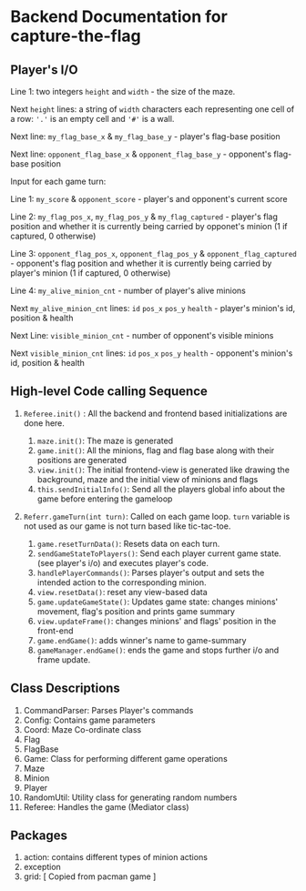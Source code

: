 # Backend Documentation for capture-the-flag


Player's I/O
-------------

Line 1: two integers `height` and `width` - the size of the maze.

Next `height` lines: a string of `width` characters each representing one cell of a row: `'.'` is an empty cell and `'#'` is a wall.

Next line: `my_flag_base_x` & `my_flag_base_y` - player's flag-base position

Next line: `opponent_flag_base_x` & `opponent_flag_base_y` - opponent's flag-base position

Input for each game turn:

Line 1: `my_score` & `opponent_score` - player's and opponent's current score

Line 2: `my_flag_pos_x`, `my_flag_pos_y` & `my_flag_captured` - player's flag position and whether it is currently being carried by opponet's minion (1 if captured, 0 otherwise)

Line 3: `opponent_flag_pos_x`, `opponent_flag_pos_y` & `opponent_flag_captured` - opponent's flag position and whether it is currently being carried by player's minion (1 if captured, 0 otherwise)

Line 4: `my_alive_minion_cnt` - number of player's alive minions

Next `my_alive_minion_cnt` lines:
    `id` `pos_x` `pos_y` `health` - player's minion's id, position & health

Next Line: `visible_minion_cnt` - number of opponent's visible minions

Next `visible_minion_cnt` lines: 
    `id` `pos_x` `pos_y` `health` - opponent's minion's id, position & health




High-level Code calling Sequence
---------------------------------

1. `Referee.init()` : All the backend and frontend based initializations are done here. 
    1. `maze.init()`: The maze is generated
    2. `game.init()`: All the minions, flag and flag base along with their positions are generated
    3. `view.init()`: The initial frontend-view is generated like drawing the  background, maze and the initial view of minions and flags
    4. `this.sendInitialInfo()`: Send all the players global info about the game before entering the gameloop

2. `Referr.gameTurn(int turn)`: Called on each game loop. `turn` variable is not used as our game is not turn based like tic-tac-toe.
    1. `game.resetTurnData()`: Resets data on each turn.
    2. `sendGameStateToPlayers()`: Send each player current game state. (see player's i/o) and executes player's code. 
    3. `handlePlayerCommands()`: Parses player's output and sets the intended action to the corresponding minion. 
    4. `view.resetData()`: reset any view-based data
    5. `game.updateGameState()`: Updates game state: changes minions' movement, flag's position and prints game summary
    6. `view.updateFrame()`: changes minions' and flags' position in the front-end
    7. `game.endGame()`: adds winner's name to game-summary
    8. `gameManager.endGame()`: ends the game and stops further i/o and frame update.


Class Descriptions
---------------------

1. CommandParser: Parses Player's commands
2. Config: Contains game parameters
3. Coord: Maze Co-ordinate class
4. Flag
5. FlagBase
6. Game: Class for performing different game operations
7. Maze
8. Minion
9. Player
10. RandomUtil: Utility class for generating random numbers
11. Referee: Handles the game (Mediator class)


Packages
--------
1. action: contains different types of minion actions
2. exception
3. grid: [ Copied from pacman game ]





    